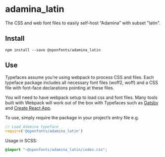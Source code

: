 
# adamina_latin

The CSS and web font files to easily self-host “Adamina” with subset "latin".

## Install

`npm install --save @openfonts/adamina_latin`

## Use

Typefaces assume you’re using webpack to process CSS and files. Each typeface
package includes all necessary font files (woff2, woff) and a CSS file with
font-face declarations pointing at these files.

You will need to have webpack setup to load css and font files. Many tools built
with Webpack will work out of the box with Typefaces such as [Gatsby](https://github.com/gatsbyjs/gatsby)
and [Create React App](https://github.com/facebookincubator/create-react-app).

To use, simply require the package in your project’s entry file e.g.

```javascript
// Load Adamina typeface
require('@openfonts/adamina_latin')
```

Usage in SCSS:
```scss
@import "~@openfonts/adamina_latin/index.css";
```
